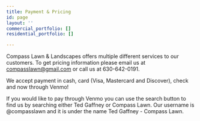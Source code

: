 ```yaml
---
title: Payment & Pricing
id: page
layout: ''
commercial_portfolio: []
residential_portfolio: []

---
```

Compass Lawn & Landscapes offers multiple different services to our customers. To get pricing information please email us at compasslawn@gmail.com or call us at 630-642-0191.

We accept payment in cash, card (Visa, Mastercard and Discover), check and now through Venmo!

If you would like to pay through Venmo you can use the search button to find us by searching either Ted Gaffney or Compass Lawn. Our username is @compasslawn and it is under the name Ted Gaffney - Compass Lawn. 